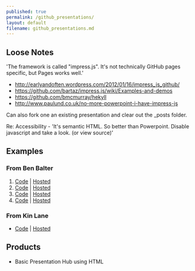 ```yaml
---
published: true
permalink: /github_presentations/
layout: default
filename: github_presentations.md
---
```



## Loose Notes

'The framework is called "impress.js". It's not technically GitHub pages specific, but Pages works well.'

* http://earlyandoften.wordpress.com/2012/01/16/impress_js_github/
* https://github.com/bartaz/impress.js/wiki/Examples-and-demos
* https://github.com/bmcmurray/hekyll
* http://www.paulund.co.uk/no-more-powerpoint-i-have-impress-js

Can also  fork one an existing presentation and clear out the _posts folder.


Re: Accessibility - 'It's semantic HTML. So better than Powerpoint. Disable javascript and take a look. (or view source)'


## Examples

### From Ben Balter
1. [Code](https://github.com/benbalter/open-sourcing-government) | [Hosted](http://ben.balter.com/open-sourcing-government)
2. [Code](https://github.com/benbalter/make-government-better-together) | [Hosted](http://ben.balter.com/make-government-better-together/)
3. [Code](https://github.com/benbalter/collaborative-policymaking) | [Hosted](http://ben.balter.com/collaborative-policymaking)
4. [Code](https://github.com/benbalter/make-maps-better-together) | [Hosted](http://ben.balter.com/make-maps-better-together/)

### From Kin Lane
* [Code](https://github.com/kinlane/talks/tree/gh-pages) | [Hosted](http://kinlane.github.io/talks/)  
  
## Products
* Basic Presentation Hub using HTML
